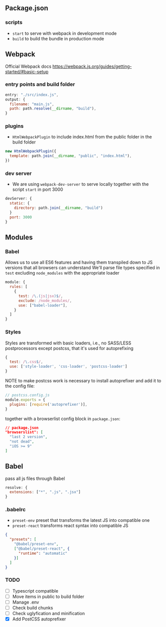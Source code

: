 ## Package.json
### scripts
- `start` to serve with webpack in development mode
- `build` to build the bundle in production mode

## Webpack
Official Webpack docs https://webpack.js.org/guides/getting-started/#basic-setup

### entry points and build folder
```javascript
entry: "./src/index.js",
output: {
  filename: "main.js",
  path: path.resolve(__dirname, "build"),
}
```
### plugins
- `HtmlWebpackPlugin` to include index.html from the public folder in the build folder 
```javascript
new HtmlWebpackPlugin({
  template: path.join(__dirname, "public", "index.html"),
})
```

### dev server
- We are using `webpack-dev-server` to serve locally together with the script `start` in port 3000
```javascript
devServer: {
  static: {
    directory: path.join(__dirname, "build")
  }
  port: 3000
}
```
## Modules
### Babel
Allows us to use all ES6 features and having them transpiled down to JS versions that all browsers can understand
We'll parse file types specified in `test` excluding `node_modules` with the appropriate loader
```javascript
module: {
  rules: [
    {
      test: /\.(js|jsx)$/,
      exclude: /node_modules/,
      use: ["babel-loader"],
    }
  ]
}
```

### Styles
Styles are transformed with basic loaders, i.e., no SASS/LESS postprocessors except postcss, that it's used for autoprefixing 
```javascript
{
  test: /\.css$/,
  use: ['style-loader', 'css-loader', 'postcss-loader']
}
```

NOTE to make postcss work is necessary to install autoprefixer and add it to the config file:
```javascript
// postcss.config.js
module.exports = {
  plugins: [require('autoprefixer')],
}
```
together with a browserlist config block in `package.json`:
```json
// package.json
"browserslist": [
  "last 2 version",
  "not dead",
  "iOS >= 9"
]
```

## Babel
pass all js files through Babel 
```javascript
resolve: {
  extensions: ["*", ".js", ".jsx"]
}
```

### .babelrc
- `preset-env` preset that transforms the latest JS into compatible one
- `preset-react` transforms react syntax into compatible JS

```json
{
  "presets": [
    "@babel/preset-env",
    ["@babel/preset-react", {
      "runtime": "automatic"
    }]
  ]
}
```

### TODO
- [ ] Typescript compatible
- [ ] Move items in public to build folder
- [ ] Manage .env
- [ ] Check build chunks
- [ ] Check uglyfication and minification
- [x] Add PostCSS autoprefixer
